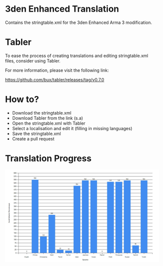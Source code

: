 # 3den Enhanced Translation
Contains the stringtable.xml for the 3den Enhanced Arma 3 modification.

# Tabler
To ease the process of creating translations and editing stringtable.xml files, consider using Tabler.

For more information, please visit the following link:

https://github.com/bux/tabler/releases/tag/v0.7.0


# How to?
* Download the stringtable.xml
* Download Tabler from the link (s.a)
* Open the stringtable.xml with Tabler
* Select a localisation and edit it (filling in missing languages)
* Save the stringtable.xml
* Create a pull request


# Translation Progress

![09.01.201](/Enh_Translation_Progress.jpg?raw=true "Optional Title")
